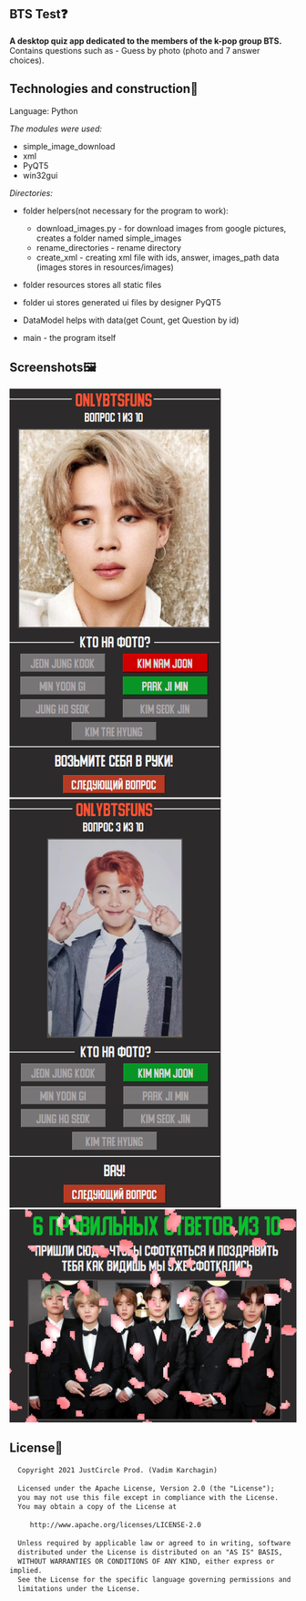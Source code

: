 ## BTS Test❓
**A desktop quiz app dedicated to the members of the k-pop group BTS.**  
Contains questions such as - Guess by photo (photo and 7 answer choices).

## Technologies and construction🐍

Language: Python  

*The modules were used:*  
- simple_image_download  
- xml  
- PyQT5  
- win32gui  

*Directories:*  
- folder helpers(not necessary for the program to work):  
  - download_images.py - for download images from google pictures, creates a folder named simple_images  
  - rename_directories - rename directory  
  - create_xml - creating xml file with ids, answer, images_path data (images stores in resources/images)  

- folder resources stores all static files  

- folder ui stores generated ui files by designer PyQT5  

- DataModel helps with data(get Count, get Question by id)  

- main - the program itself

## Screenshots🖼
<p float="center">
  <img src="screenshots/screenshot_1.png" alt="Question sample">
  <img src="screenshots/screenshot_2.png" alt="Question sample">
  <img src="screenshots/screenshot_3.png" alt="Result screen">
</p>

## License📝
      Copyright 2021 JustCircle Prod. (Vadim Karchagin)

      Licensed under the Apache License, Version 2.0 (the "License");
      you may not use this file except in compliance with the License.
      You may obtain a copy of the License at

         http://www.apache.org/licenses/LICENSE-2.0

      Unless required by applicable law or agreed to in writing, software
      distributed under the License is distributed on an "AS IS" BASIS,
      WITHOUT WARRANTIES OR CONDITIONS OF ANY KIND, either express or implied.
      See the License for the specific language governing permissions and
      limitations under the License.
